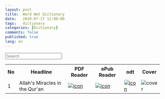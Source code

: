 ```yaml
---
layout: post
title:  Word Net Dictionary
date:   2020-07-17 12:00:00
tags:   dictionary
categories: [Dictionary]
comments: false
published: true
lang: en
---
```



<script>
function searchTable2() {
    var input, filter, found, table, tr, td, i, j;
    input = document.getElementById("myInput");
    filter = input.value.toUpperCase();
    table = document.getElementById("myTable");
    tr = table.getElementsByTag("tr");
    for (i = 0; i < tr.length; i++) {
        td = tr[i].getElementsByTag("td");
        for (j = 0; j < td.length; j++) {
            if (td[j].innerHTML.toUpperCase().indexOf(filter) > -1) {
                found = true;
            }
        }
        if (found) {
            tr[i].style.display = "";
            found = false;
        } else {
            tr[i].style.display = "none";
        }
    }
}
</script>


<input id='myInput' onkeyup='searchTable2()' type='text' placeholder="Search">


<table id='myTable'>
<tr><th>No</th><th>Headline</th><th>PDF Reader</th><th>ePub Reader</th><th>odt</th><th>Cover</th></tr>

<tr><td>1</td><td>Allah's Miracles in the Qur'an</td><td><a href="https://hy-ebook.github.io/viewer/web/viewer.html?file=https://hy-ebook.github.io/asset/pdf/HY1.pdf" target="_blank"><img src="/asset/images/pdf.png" alt="icon"></img></a> </td><td><a href="https://hy-ebook.github.io/ePubViewer3/#/asset/epub/1.epub" target="_blank"><img src="/asset/images/pub.png" alt="icon"></img></a></td><td><a href="https://view.officeapps.live.com/op/view.aspx?src=https://hy-ebook.github.io/asset/odt/1.odt" target="_blank"><img src="/asset/images/odt.png" alt="icon"></img></a></td><td><div id="img-holder"><span id="mask" tabindex="1"></span><img id="pic" src="/asset/images/KuranMucizeleri1_en_3b_K_171003.jpg" alt="cover" tabindex="2"></div></td></tr>
</table>
